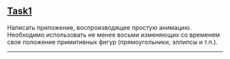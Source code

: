 ## [Task1](./src/task1)

Написать приложение, воспроизводящее простую анимацию. Необходимо использовать не менее
восьми изменяющих со временем свое положение примитивных фигур
(прямоугольники, эллипсы и т.п.).
***